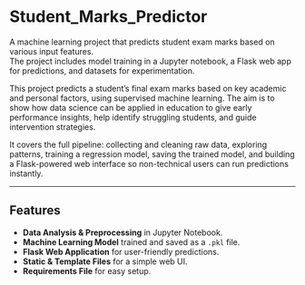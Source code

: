 # Student_Marks_Predictor

A machine learning project that predicts student exam marks based on various input features.  
The project includes model training in a Jupyter notebook, a Flask web app for predictions, and datasets for experimentation.

This project predicts a student’s final exam marks based on key academic and personal factors, using supervised machine learning. The aim is to show how data science can be applied in education to give early performance insights, help identify struggling students, and guide intervention strategies.

It covers the full pipeline: collecting and cleaning raw data, exploring patterns, training a regression model, saving the trained model, and building a Flask-powered web interface so non-technical users can run predictions instantly.

---

## Features
- **Data Analysis & Preprocessing** in Jupyter Notebook.
- **Machine Learning Model** trained and saved as a `.pkl` file.
- **Flask Web Application** for user-friendly predictions.
- **Static & Template Files** for a simple web UI.
- **Requirements File** for easy setup.

